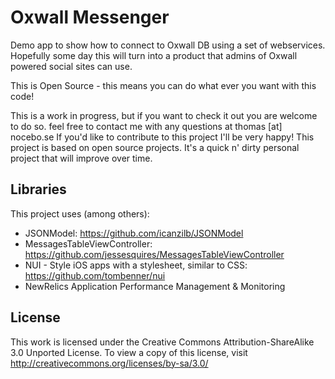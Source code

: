 Oxwall Messenger
========================

Demo app to show how to connect to Oxwall DB using a set of webservices. Hopefully some day this will turn into a product that admins of Oxwall powered social sites can use. 

This is Open Source - this means you can do what ever you want with this code! 

This is a work in progress, but if you want to check it out you are welcome to do so. feel free to contact me with any questions at thomas [at] nocebo.se If you'd like to contribute to this project I'll be very happy! This project is based on open source projects. It's a quick n' dirty personal project that will improve over time.

Libraries
--------------
This project uses (among others):

- JSONModel: https://github.com/icanzilb/JSONModel
- MessagesTableViewController: https://github.com/jessesquires/MessagesTableViewController 
- NUI - Style iOS apps with a stylesheet, similar to CSS: https://github.com/tombenner/nui
- NewRelics Application Performance Management & Monitoring


License
--------------
This work is licensed under the Creative Commons Attribution-ShareAlike 3.0 Unported License. To view a copy of this license, visit http://creativecommons.org/licenses/by-sa/3.0/






